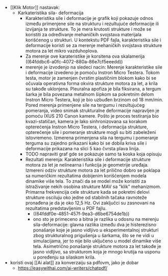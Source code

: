 - [[Klik Motor]] nastavak:
	- Karkateristika sila- deformacija
		- Karakteristika sile i deformacije je grafik koji pokazuje odnos između primenjene sile na strukturu i rezultujuće deformacije ili izvijanja te strukture. To je mera krutosti strukture i može se koristiti za određivanje mehaničkih svojstava materijala korišćenog u strukturi. U kontekstu PDF fajla, karakteristika sile i deformacije koristi se za merenje mehaničkih svojstava strukture motora za let mikro vazduhoplova.
		- Za merenje ove karateristike je korsitena ova skalamerija
		  ((64fddbc6-a0fc-4072-880a-86e7cf5eeedd))
		- merenje je izvodenjo na sledeci nacin:
		  Merenje karakteristike sile i deformacije izvedeno je pomoću Instron Micro Testera. Tokom testa, motor je zamenjen čvrstim plastičnim blokom kako bi se očuvala operativna forma okvira strukture motora za let, a krila su takođe uklonjena. Pleuralna apofiza je bila fiksirana, a tergum šarka je bila povezana metalnom šipkom sa pokretnim delom Instron Micro Testera, koji je bio uzbuđen brzinom od 18 mm/min. Pored merenja primenjene sile na tergumu i rezultujućeg pomeranja, video snimak strukturalne deformacije napravljen je pomoću IXUS 210 Canon kamere. Pošto je proces testiranja bio kvazi-statičan, kamera je lako sinhronizovana sa korakom opterećenja Instron Micro Testera, i deformacija strukture, opterećenje sile i pomeranje strukture mogli su biti zabeleženi istovremeno. Izmerena primenjena sila na tergumu i pomeranje terguma su zajedno prikazani kako bi se dobila kriva sile i deformacije prikazana na slici 5 kao čvrsta plava linija.
		- TODO napraviti graf gde se pokazuje samo ta koska koja opisuju
		- Rezultati merenja:
		  Karakteristika sile i deformacije strukture motora za let je nelinearna i funkcija je geometrije uređaja. Izmereni odziv strukture motora za let prilično dobro se poklapa sa numeričkim rezultatima dobijenim korišćenjem modela dinamike više tela. To znači da se model može koristiti za istraživanje nekih osobina strukture MAV sa "klik" mehanizmom. Primarna frekvencija cele strukture kada se pokretni delovi strukture osciluju oko jedne od stabilnih tačaka ravnoteže pronađena je da je oko 12,5 Hz. Ovi zaključci su zasnovani na rezultatima predstavljenim u PDF fajlu.
			- ((64fddf0e-4851-457f-9ea3-d6be6754de1b))
			- ono sto je primeceno a bitna je razlika u odosnu na merenju sila-deformacije:
			  glavna razlika između dva je histerezisno ponašanje koje je jasno vidljivo u eksperimentalnoj strukturi zbog strukturalnog prigušenja u šarkama, što se ne vidi u simulacijama, jer to nije bilo uključeno u model dinamike više tela. Asimetrično ponašanje strukture motora za let takođe je jasno vidljivo, sa strukturom koja je mnogo krutija na usponu u poređenju sa silaskom krila.
- koristi ovaj [[Ai alat]] za konverzaiju sa pdfovm, jako je dobar
	- https://easywithai.com/ai-writers/chatpdf/